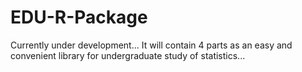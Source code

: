 # EDU-R-Package
Currently under development...
It will contain 4 parts as an easy and convenient library for undergraduate study of statistics...
